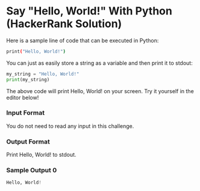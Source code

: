 # Say "Hello, World!" With Python (HackerRank Solution)

Here is a sample line of code that can be executed in Python:
```bash
print("Hello, World!")
```

You can just as easily store a string as a variable and then print it to stdout:

```python
my_string = "Hello, World!"
print(my_string)
```

The above code will print Hello, World! on your screen. Try it yourself in the editor below!

### Input Format

You do not need to read any input in this challenge.

### Output Format

Print Hello, World! to stdout.

### Sample Output 0

```python
Hello, World!
```
